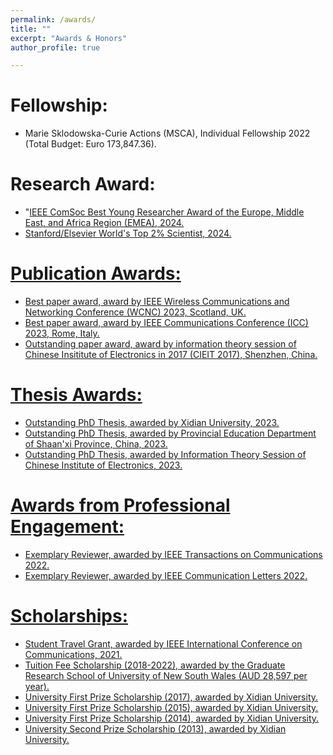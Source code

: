 ```yaml
---
permalink: /awards/
title: ""
excerpt: "Awards & Honors"
author_profile: true

---
```

# <i class="fa fa-fw fa-trophy"></i> Fellowship:
* Marie Sklodowska-Curie Actions (MSCA), Individual Fellowship 2022 (Total Budget: Euro 173,847.36).

# <i class="fa fa-fw fa-trophy"></i> Research Award:
* "<a href="https://emea.regions.comsoc.org/emea-regional-awards/emea-regional-award-winners/">IEEE ComSoc Best Young Researcher Award of the Europe, Middle East, and Africa Region (EMEA), 2024.
* Stanford/Elsevier World's Top 2% Scientist, 2024.

    
# <i class="fa fa-fw fa-trophy"></i> Publication Awards:
* Best paper award, award by IEEE Wireless Communications and Networking Conference (WCNC) 2023, Scotland, UK.
* Best paper award, award by IEEE Communications Conference (ICC) 2023, Rome, Italy.
* Outstanding paper award, award by information theory session of Chinese Insititute of Electronics in 2017 (CIEIT 2017), Shenzhen, China.

# <i class="fa fa-fw fa-trophy"></i> Thesis Awards:
* Outstanding PhD Thesis, awarded by Xidian University, 2023.
* Outstanding PhD Thesis, awarded by Provincial Education Department of Shaan'xi Province, China, 2023.
* Outstanding PhD Thesis, awarded by Information Theory Session of Chinese Institute of Electronics, 2023.


# <i class="fa fa-fw fa-trophy"></i> Awards from Professional Engagement:
* Exemplary Reviewer, awarded by IEEE Transactions on Communications 2022.
* Exemplary Reviewer, awarded by IEEE Communication Letters 2022.

# <i class="fa fa-fw fa-trophy"></i> Scholarships:
* Student Travel Grant, awarded by IEEE International Conference on Communications, 2021.
* Tuition Fee Scholarship (2018-2022), awarded by the Graduate Research School of University of New South Wales (AUD 28,597 per year).
* University First Prize Scholarship (2017), awarded by Xidian University.
* University First Prize Scholarship (2015), awarded by Xidian University.
* University First Prize Scholarship (2014), awarded by Xidian University.
* University Second Prize Scholarship (2013), awarded by Xidian University.
